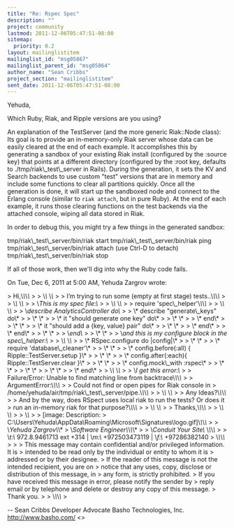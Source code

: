 ```yaml
---
title: "Re: Rspec Spec"
description: ""
project: community
lastmod: 2011-12-06T05:47:51-08:00
sitemap:
  priority: 0.2
layout: mailinglistitem
mailinglist_id: "msg05867"
mailinglist_parent_id: "msg05864"
author_name: "Sean Cribbs"
project_section: "mailinglistitem"
sent_date: 2011-12-06T05:47:51-08:00
---
```



Yehuda,

Which Ruby, Riak, and Ripple versions are you using?

An explanation of the TestServer (and the more generic Riak::Node class):
Its goal is to provide an in-memory-only Riak server whose data can be
easily cleared at the end of each example. It accomplishes this by
generating a sandbox of your existing Riak install (configured by the
:source key) that points at a different directory (configured by the :root
key, defaults to ./tmp/riak\\_test\\_server in Rails). During the generation,
it sets the KV and Search backends to use custom "test" versions that are
in memory and include some functions to clear all partitions quickly. Once
all the generation is done, it will start up the sandboxed node and connect
to the Erlang console (similar to `riak attach`, but in pure Ruby). At the
end of each example, it runs those clearing functions on the test backends
via the attached console, wiping all data stored in Riak.

In order to debug this, you might try a few things in the generated sandbox:

tmp/riak\\_test\\_server/bin/riak start
tmp/riak\\_test\\_server/bin/riak ping
tmp/riak\\_test\\_server/bin/riak attach
(use Ctrl-D to detach)
tmp/riak\\_test\\_server/bin/riak stop

If all of those work, then we'll dig into why the Ruby code fails.


On Tue, Dec 6, 2011 at 5:00 AM, Yehuda Zargrov  wrote:

&gt; Hi,\\*\\*\\*\\*
&gt;
&gt; \\*\\* \\*\\*
&gt;
&gt; I’m trying to run some (empty at first stage) tests..\\*\\*\\*\\*
&gt;
&gt; \\*\\* \\*\\*
&gt;
&gt; \\*This is my spec file:\\*
&gt;
&gt; \\*\\* \\*\\*
&gt;
&gt; require 'spec\\_helper'\\*\\*\\*\\*
&gt;
&gt; \\*\\* \\*\\*
&gt;
&gt; \\*describe AnalyticsController do\\*
&gt;
&gt; \\* describe "generate\\_keys" do\\*
&gt;
&gt; \\* \\*
&gt;
&gt; \\* it "should generate one key" do\\*
&gt;
&gt; \\* \\*
&gt;
&gt; \\* end\\*
&gt;
&gt; \\* \\*
&gt;
&gt; \\* it "should add a {key, value} pair" do\\*
&gt;
&gt; \\* \\*
&gt;
&gt; \\* end\\*
&gt;
&gt; \\* end\\*
&gt;
&gt; \\* \\*
&gt;
&gt; \\*end\\*
&gt;
&gt; \\* \\*
&gt;
&gt; \\*and this is my configure block in the spec\\_helper:\\*
&gt;
&gt; \\*\\* \\*\\*
&gt;
&gt; \\* RSpec.configure do |config|\\*
&gt;
&gt; \\* \\*
&gt;
&gt; \\* require 'database\\_cleaner'\\*
&gt;
&gt; \\* \\*
&gt;
&gt; \\* config.before(:all) { Ripple::TestServer.setup }\\*
&gt;
&gt; \\* \\*
&gt;
&gt; \\* config.after(:each){ Ripple::TestServer.clear }\\*
&gt;
&gt; \\* \\*
&gt;
&gt; \\* config.mock\\_with :rspec\\*
&gt;
&gt; \\* \\*
&gt;
&gt; \\* \\*
&gt;
&gt; \\* \\*
&gt;
&gt; \\* end\\*
&gt;
&gt; \\*\\* \\*\\*
&gt;
&gt; \\*I get this error:\\*
&gt;
&gt; Failure/Error: Unable to find matching line from backtrace\\*\\*\\*\\*
&gt;
&gt; ArgumentError:\\*\\*\\*\\*
&gt;
&gt; Could not find or open pipes for Riak console in
&gt; /home/yehuda/air/tmp/riak\\_test\\_server/pipe.\\*\\*\\*\\*
&gt;
&gt; \\*\\* \\*\\*
&gt;
&gt; Any Ideas?\\*\\*\\*\\*
&gt;
&gt; And by the way, does RSpect uses local riak to run the tests? Or does it
&gt; run an in-memory riak for that purpose?\\*\\*\\*\\*
&gt;
&gt; \\*\\* \\*\\*
&gt;
&gt; Thanks,\\*\\*\\*\\*
&gt;
&gt; \\*\\* \\*\\*
&gt;
&gt; \\*\\*
&gt;
&gt; [image: Description:
&gt; C:\\Users\\Yehuda\\AppData\\Roaming\\Microsoft\\Signatures\\logo.gif]\\*\\*\\*\\*
&gt;
&gt; \\*Yehuda Zargrov\\*\\*
&gt; \\*Software Engineer\\*\\*\\*\\*
&gt;
&gt; \\*Conduit Your Site\\* \\*\\*\\*\\*
&gt;
&gt; \\*t:\\* 972.8.9461713 ext +314 | \\*m:\\* +972503473119 | \\*f:\\* +97286382140
&gt; \\*\\*\\*\\*
&gt;
&gt;
&gt; This message may contain confidential and/or privileged information. It is
&gt; intended to be read only by the individual or entity to whom it is
&gt; addressed or by their designee.
&gt; If the reader of this message is not the intended recipient, you are on
&gt; notice that any uses, copy, disclose or distribution of this message, in
&gt; any form, is strictly prohibited.
&gt; If you have received this message in error, please notify the sender by
&gt; reply email or by telephone and delete or destroy any copy of this message.
&gt; Thank you.
&gt;
&gt; \\*\\*\\*\\*
&gt;

-- 
Sean Cribbs 
Developer Advocate
Basho Technologies, Inc.
http://www.basho.com/
&lt;&gt;

